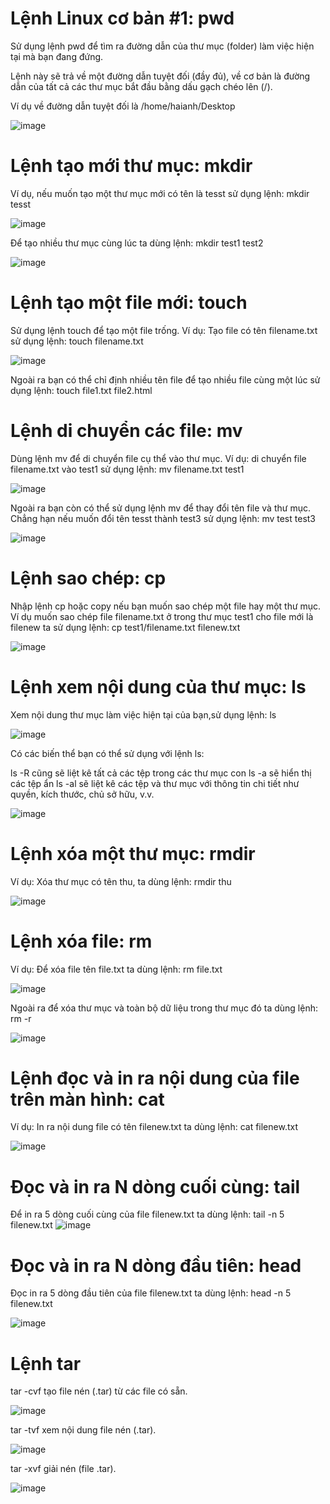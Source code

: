 # Lệnh Linux cơ bản #1: pwd

Sử dụng lệnh pwd để tìm ra đường dẫn của thư mục (folder) làm việc hiện tại mà bạn đang đứng.


Lệnh này sẽ trả về một đường dẫn tuyệt đối (đầy đủ), về cơ bản là đường dẫn của tất cả các thư mục bắt đầu bằng dấu gạch chéo lên (/).

Ví dụ về đường dẫn tuyệt đối là /home/haianh/Desktop

![image](https://user-images.githubusercontent.com/101684058/158772597-b9b4703d-981a-4520-b3e0-d70f51f90721.png)

# Lệnh tạo mới thư mục: mkdir
Ví dụ, nếu muốn tạo một thư mục mới có tên là tesst sử dụng lệnh: mkdir tesst

![image](https://user-images.githubusercontent.com/101684058/158776672-0a19088d-c8ff-4e14-9078-8a84ab1d76ed.png)

Để tạo nhiều thư mục cùng lúc ta dùng lệnh: mkdir test1 test2

![image](https://user-images.githubusercontent.com/101684058/158776968-3a0879b2-1605-4d28-841d-32053707b300.png)

# Lệnh tạo một file mới: touch
Sử dụng lệnh touch để tạo một file trống. 
Ví dụ: Tạo file có tên filename.txt sử dụng lệnh: touch filename.txt

![image](https://user-images.githubusercontent.com/101684058/158777856-46380f34-9905-4895-be1c-5c898edf563a.png)

Ngoài ra bạn có thể chỉ định nhiều tên file để tạo nhiều file cùng một lúc sử dụng lệnh: touch file1.txt file2.html

# Lệnh di chuyển các file: mv
Dùng lệnh mv để di chuyển file cụ thể vào thư mục. 
Ví dụ: di chuyển file filename.txt vào test1 sử dụng lệnh: mv filename.txt test1

![image](https://user-images.githubusercontent.com/101684058/158779770-2e5f3a03-3a97-4a01-bca5-7069a1795bdf.png)

Ngoài ra bạn còn có thể sử dụng lệnh mv để thay đổi tên file và thư mục. Chẳng hạn nếu muốn đổi tên tesst thành test3 sử dụng lệnh: mv test test3

![image](https://user-images.githubusercontent.com/101684058/158780297-1ac25989-b132-4dce-a4da-4a89b4ca8297.png)

# Lệnh sao chép: cp
Nhập lệnh cp hoặc copy nếu bạn muốn sao chép một file hay một thư mục.
Ví dụ muốn sao chép file filename.txt ở trong thư mục test1 cho file mới là filenew ta sử dụng lệnh: cp test1/filename.txt filenew.txt 

![image](https://user-images.githubusercontent.com/101684058/158781463-846f5195-5465-4159-ac13-4075ee77d14f.png)

# Lệnh xem nội dung của thư mục: ls
Xem nội dung thư mục làm việc hiện tại của bạn,sử dụng lệnh: ls

![image](https://user-images.githubusercontent.com/101684058/158783887-6bd3d351-1788-4075-9a67-9a954d2f33d0.png)

Có các biến thể bạn có thể sử dụng với lệnh ls:

 
ls -R cũng sẽ liệt kê tất cả các tệp trong các thư mục con
ls -a sẽ hiển thị các tệp ẩn
ls -al sẽ liệt kê các tệp và thư mục với thông tin chi tiết như quyền, kích thước, chủ sở hữu, v.v.

![image](https://user-images.githubusercontent.com/101684058/158785414-ae782215-1171-4050-bc9f-7c883441b4ce.png)

# Lệnh xóa một thư mục: rmdir 
Ví dụ: Xóa thư mục có tên thu, ta dùng lệnh: rmdir thu

![image](https://user-images.githubusercontent.com/101684058/158918736-41031bd3-e014-4ffc-bd4e-681716e10027.png)

# Lệnh xóa file: rm
Ví dụ: Để xóa file tên file.txt ta dùng lệnh: rm file.txt


![image](https://user-images.githubusercontent.com/101684058/158919168-4801a7ee-8239-4918-b6e0-9e9b0c367fb9.png)

Ngoài ra để xóa thư mục và toàn bộ dữ liệu trong thư mục đó ta dùng lệnh: rm -r 

![image](https://user-images.githubusercontent.com/101684058/158919893-24efce08-13b2-4e07-958b-788b41f6cda8.png)

# Lệnh đọc và in ra nội dung của file trên màn hình: cat

Ví dụ: In ra nội dung file có tên filenew.txt ta dùng lệnh: cat filenew.txt

![image](https://user-images.githubusercontent.com/101684058/158920189-9dd36d94-071d-4ec4-b6bc-569a504c45f7.png)

# Đọc và in ra N dòng cuối cùng: tail
Để in ra 5 dòng cuối cùng của file filenew.txt ta dùng lệnh: tail -n 5 filenew.txt 
![image](https://user-images.githubusercontent.com/101684058/158921236-493a882e-8725-47da-99a6-ccef7cd00081.png)

# Đọc và in ra N dòng đầu tiên: head

Đọc in ra 5 dòng đầu tiên của file filenew.txt ta dùng lệnh: head -n 5 filenew.txt

![image](https://user-images.githubusercontent.com/101684058/158921536-65243a31-3d48-46a5-b51a-8f1822ccc379.png)

# Lệnh tar
 tar -cvf    tạo file nén (.tar) từ các file có sẵn. 
 
  ![image](https://user-images.githubusercontent.com/101684058/158923883-fa1cf42d-572c-4b41-8ffd-06913c19b06e.png)

 tar -tvf   xem nội dung file nén (.tar).  
 
 ![image](https://user-images.githubusercontent.com/101684058/158923998-052c4a3d-d102-4cbe-ac13-432d6a2c4e28.png)


 tar -xvf   giải nén (file .tar).
 
 ![image](https://user-images.githubusercontent.com/101684058/158924083-7974e1ab-e884-4aa2-a1be-211a18f9af45.png)



 






